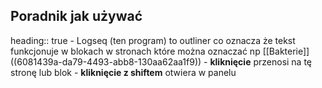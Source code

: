 ## Poradnik jak używać
heading:: true
	- Logseq (ten program) to outliner co oznacza że tekst funkcjonuje w blokach w stronach które można oznaczać np [[Bakterie]] ((6081439a-da79-4493-abb8-130aa62aa1f9))
	- **kliknięcie** przenosi na tę stronę lub blok
	- **kliknięcie z shiftem** otwiera w panelu